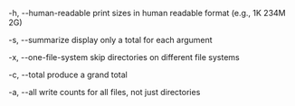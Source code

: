 -h, --human-readable
              print sizes in human readable format (e.g., 1K 234M 2G)

-s, --summarize
              display only a total for each argument

-x, --one-file-system
              skip directories on different file systems

-c, --total
              produce a grand total

-a, --all
              write counts for all files, not just directories
